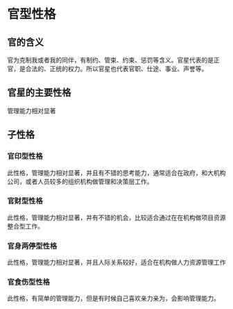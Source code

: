 # 官型性格

## 官的含义

官为克制我或者我的同伴，有制约、管束、约束、惩罚等含义。官星代表的是正官，是合法的、正统的权力。所以官星也代表官职、仕途、事业、声誉等。

## 官星的主要性格

管理能力相对显著

## 子性格

### 官印型性格

此性格，管理能力相对显著，并且有不错的思考能力，通常适合在政府，和大机构公司，或者人员较多的组织机构做管理和决策层工作。

### 官财型性格

此性格，管理能力相对显著，并有不错的机会，比较适合通过在在机构做项目资源整合型工作。

### 官身两停型性格

此性格，管理能力相对显著，并且人际关系较好，适合在机构做人力资源管理工作

### 官食伤型性格

此性格，有简单的管理能力，但是有时候自己喜欢亲力亲为，会影响管理能力。